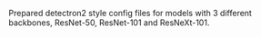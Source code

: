 Prepared detectron2 style config files for models with 3 different backbones, ResNet-50, ResNet-101 and ResNeXt-101.
